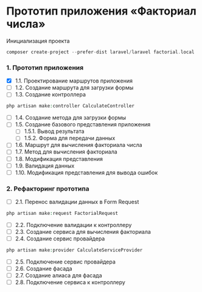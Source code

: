 # Прототип приложения «Факториал числа»

Инициализация проекта

```php
composer create-project --prefer-dist laravel/laravel factorial.local
```

### 1. Прототип приложения

-   [x] 1.1. Проектирование маршрутов приложения
-   [ ] 1.2. Создание маршрута для загрузки формы
-   [ ] 1.3. Создание контроллера

```php
php artisan make:controller CalculateController
```

-   [ ] 1.4. Создание метода для загрузки формы
-   [ ] 1.5. Создание базового представления приложения
    -   [ ] 1.5.1. Вывод результата
    -   [ ] 1.5.2. Форма для передачи данных
-   [ ] 1.6. Маршрут для вычисления факториала числа
-   [ ] 1.7. Метод для вычисления факториала
-   [ ] 1.8. Модификация представления
-   [ ] 1.9. Валидация данных
-   [ ] 1.10. Модификация представления для вывода ошибок

### 2. Рефакторинг прототипа

-   [ ] 2.1. Перенос валидации данных в Form Request

```php
php artisan make:request FactorialRequest
```

-   [ ] 2.2. Подключение валидации к контроллеру
-   [ ] 2.3. Создание сервиса для вычисления факториала
-   [ ] 2.4. Создание сервис провайдера

```php
php artisan make:provider CalculateServiceProvider
```

-   [ ] 2.5. Подключение сервис провайдера
-   [ ] 2.6. Создание фасада
-   [ ] 2.7. Создание алиаса для фасада
-   [ ] 2.8. Подключение сервиса к контроллеру
